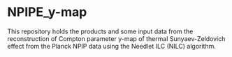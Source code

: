 # NPIPE_y-map
This repository holds the products and some input data from the reconstruction of Compton parameter y-map of thermal Sunyaev-Zeldovich effect from the Planck NPIP data using the Needlet ILC (NILC) algorithm.
